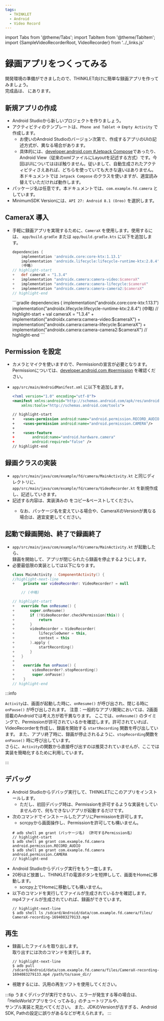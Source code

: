 ```yaml
---
tags:
  - THINKLET
  - Android
  - Video Record
---
```


import Tabs from '@theme/Tabs';
import TabItem from '@theme/TabItem';
import {SampleVideoRecorderRoot, VideoRecorder} from '../_links.js'

# 録画アプリをつくってみる
開発環境の準備ができましたので、THINKLET向けに簡単な録画アプリを作ってみましょう。  
完成品は、<SampleVideoRecorderRoot /> にあります。  

## 新規アプリの作成
- Android Studioから新しいプロジェクトを作りましょう。
- アクティビティのテンプレートは、`Phone and Tablet` → `Empty Activity` で作成します。
  - お使いのAndroid Studioのバージョン次第で、作成するアプリのUIの記述方式が、異なる場合があります。
  - 具体的には、[developer.android.com #Jetpack Compose](https://developer.android.com/jetpack/compose/documentation?hl=ja)であったり、Android View（従来のxmlファイルにLayoutを記述する方式）です。今回はUIについてはほぼ触りません。従いまして、自動生成されたアクティビティさえあれば、どちらを使っていても大きな違いはありません。本ドキュメントでは `Jetpack Compose` のクラスを使いますが、適宜読み替えていただければ動作します。
- パッケージ名は任意です。本ドキュメントでは、`com.example.fd.camera` としています。
- MinimumSDK Versionには、`API 27: Android 8.1 (Oreo)` を選択します。

## CameraX 導入
- 手軽に録画アプリを実現するために、`CameraX` を使用します。使用するには、 `app/build.gradle` または `app/build.gradle.kts` に以下を追加します。
  <Tabs>
    <TabItem value="Groovy" label="Groovy(.gradle)">
    ```gradle
    dependencies {
        implementation 'androidx.core:core-ktx:1.13.1'
        implementation 'androidx.lifecycle:lifecycle-runtime-ktx:2.8.4'
        (中略)
    // highlight-start
    +   def cameraX = "1.3.4"
    +   implementation "androidx.camera:camera-video:$cameraX"
    +   implementation "androidx.camera:camera-lifecycle:$cameraX"
    +   implementation "androidx.camera:camera-camera2:$cameraX"
    // highlight-end
    ```
    </TabItem>
    <TabItem value="Kotlin" label="Kotlin(.gradle.kts)" default>
    ```gradle
    dependencies {
        implementation("androidx.core:core-ktx:1.13.1")
        implementation("androidx.lifecycle:lifecycle-runtime-ktx:2.8.4")
        (中略)
    // highlight-start
    +   val cameraX = "1.3.4"
    +   implementation("androidx.camera:camera-video:$cameraX")
    +   implementation("androidx.camera:camera-lifecycle:$cameraX")
    +   implementation("androidx.camera:camera-camera2:$cameraX")
    // highlight-end
    ```
    </TabItem>
  </Tabs>
## Permission を設定
- カメラとマイクを使いますので、Permissionの宣言が必要となります。Permissionについては、[developer.android.com #permission](https://developer.android.com/guide/topics/permissions/overview?hl=ja) を確認ください。

- `app/src/main/AndroidManifest.xml` に以下を追加します。

  ```xml
  <?xml version="1.0" encoding="utf-8"?>
  <manifest xmlns:android="http://schemas.android.com/apk/res/android"
      xmlns:tools="http://schemas.android.com/tools">

  // highlight-start
  +    <uses-permission android:name="android.permission.RECORD_AUDIO" />
  +    <uses-permission android:name="android.permission.CAMERA"/>
  +
  +    <uses-feature
  +        android:name="android.hardware.camera"
  +        android:required="false" />
  // highlight-end
  ```

## 録画クラスの実装
- `app/src/main/java/com/example/fd/camera/MainActivity.kt` と同じディレクトリに、  
`app/src/main/java/com/example/fd/camera/VideoRecorder.kt` を新規作成し、記述していきます。
- 記述する内容は、実装済みの <VideoRecorder /> をコピー&ペーストしてください。
  - なお、パッケージ名を変えている場合や、CameraXのVersionが異なる場合は、適宜変更してください。
## 起動で録画開始、終了で録画終了
- `app/src/main/java/com/example/fd/camera/MainActivity.kt` が起動したら、  
録画を開始して、アプリが閉じられたら録画を停止するようにします。
- 必要最低限の実装としては以下になります。
  ```kotlin
  class MainActivity : ComponentActivity() {
  //highlight-next-line
  +    private var videoRecorder: VideoRecorder? = null

      // (中略)

  // highlight-start
  +   override fun onResume() {
  +       super.onResume()
  +       if (!VideoRecorder.checkPermission(this)) {
  +           return
  +       }
  +       videoRecorder = VideoRecorder(
  +           lifecycleOwner = this,
  +           context = this
  +       ).apply {
  +           startRecording()
  +       }
  +   }
  +
  +    override fun onPause() {
  +        videoRecorder?.stopRecording()
  +        super.onPause()
  +    }
  // highlight-end
  ```

:::info

`Activity`は、画面が起動した時に、`onResume()` が呼び出され、閉じる時に `onPause()` が呼び出しされます。
  注意：一般的なアプリ開発においては、2画面搭載のAndroidでは考え方が若干異なります。
ここでは、`onResume()` のタイミングで、Permissionが許可されているかを確認します。許可されていれば、VideoRecorderを作成し、録画を開始する `startRecording` 関数を呼び出しています。
また、アプリ終了時に、録画が停止されるように、`stopRecording`関数を`onPause()` 時に呼び出しています。  
さらに、`Activity`の関数から直接呼び出すのは推奨されていませんが、ここでは実装を簡略化するために利用しています。

:::

## デバッグ
- Android Studioからデバッグ実行して、THINKLETにこのアプリをインストールします。
  - ただし、初回デバッグ時は、Permissionを許可するような実装をしていませんので、何もできないアプリが起動するだけです。
- 次のコマンドでインストールしたアプリにPermissionを許可します。
  - scrcpyから画面操作し、Permissionを許可しても構いません。
  ```console
  # adb shell pm grant (パッケージ名) （許可するPermission名）
  // highlight-start
  $ adb shell pm grant com.example.fd.camera android.permission.RECORD_AUDIO
  $ adb shell pm grant com.example.fd.camera android.permission.CAMERA
  // highlight-end
  ```
- Android Studioからデバッグ実行をもう一度します。
- 20秒ほど放置し、THINKLETの電源ボタンを短押しして、画面をHomeに移動します。
  - scrcpy上でHomeに移動しても構いません。
- 以下のコマンドを実行してファイルが生成されているかを確認します。  
mp4ファイルが生成されていれば、録画ができています。
  ```console
  // highlight-next-line
  $ adb shell ls /sdcard/Android/data/com.example.fd.camera/files/
  CameraX-recording-1694083279133.mp4
  ```
## 再生
- 録画したファイルを取り出します。  
取り出すには次のコマンドを実行します。
  ```console
  // highlight-next-line
  $ adb pull /sdcard/Android/data/com.example.fd.camera/files/CameraX-recording-1694083279133.mp4 /path/to/save_dir/
  ```
- 視聴するには、汎用の再生ソフトを使用してください。

:::tip
うまくデバッグが実行できない、エラーが発生する等の場合は、「HelloWorldアプリをつくってみる」のチュートリアルや、  
サンプル実装と見比べてください。
また、JDKのVersionが古すぎる、Android SDK, Pathの設定に誤りがあるなどが考えられます。
:::
